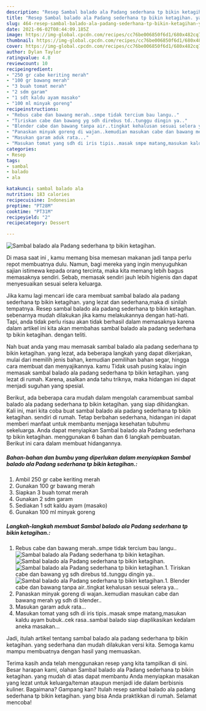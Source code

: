 ```yaml
---
description: "Resep Sambal balado ala Padang sederhana tp bikin ketagihan. yang enak dan Mudah Dibuat"
title: "Resep Sambal balado ala Padang sederhana tp bikin ketagihan. yang enak dan Mudah Dibuat"
slug: 464-resep-sambal-balado-ala-padang-sederhana-tp-bikin-ketagihan-yang-enak-dan-mudah-dibuat
date: 2021-06-02T08:44:09.185Z
image: https://img-global.cpcdn.com/recipes/cc76be006850f6d1/680x482cq70/sambal-balado-ala-padang-sederhana-tp-bikin-ketagihan-foto-resep-utama.jpg
thumbnail: https://img-global.cpcdn.com/recipes/cc76be006850f6d1/680x482cq70/sambal-balado-ala-padang-sederhana-tp-bikin-ketagihan-foto-resep-utama.jpg
cover: https://img-global.cpcdn.com/recipes/cc76be006850f6d1/680x482cq70/sambal-balado-ala-padang-sederhana-tp-bikin-ketagihan-foto-resep-utama.jpg
author: Dylan Taylor
ratingvalue: 4.8
reviewcount: 10
recipeingredient:
- "250 gr cabe keriting merah"
- "100 gr bawang merah"
- "3 buah tomat merah"
- "2 sdm garam"
- "1 sdt kaldu ayam masako"
- "100 ml minyak goreng"
recipeinstructions:
- "Rebus cabe dan bawang merah..smpe tidak tercium bau langu.."
- "Tiriskan cabe dan bawang yg sdh direbus td..tunggu dingin ya.."
- "Blender cabe dan bawang tanpa air..tingkat kehalusan sesuai selera ya..."
- "Panaskan minyak goreng di wajan..kemudian masukan cabe dan bawang merah yg sdh di blender.."
- "Masukan garam aduk rata..."
- "Masukan tomat yang sdh di iris tipis..masak smpe matang,masukan kaldu ayam bubuk..cek rasa..sambal balado siap diaplikasikan kedalam aneka masakan..."
categories:
- Resep
tags:
- sambal
- balado
- ala

katakunci: sambal balado ala 
nutrition: 183 calories
recipecuisine: Indonesian
preptime: "PT28M"
cooktime: "PT31M"
recipeyield: "2"
recipecategory: Dessert

---
```



![Sambal balado ala Padang sederhana tp bikin ketagihan.](https://img-global.cpcdn.com/recipes/cc76be006850f6d1/680x482cq70/sambal-balado-ala-padang-sederhana-tp-bikin-ketagihan-foto-resep-utama.jpg)

Di masa  saat ini , kamu memang bisa memesan makanan jadi tanpa perlu repot membuatnya dulu. Namun, bagi mereka yang ingin menyuguhkan sajian istimewa kepada orang tercinta, maka kita memang lebih bagus memasaknya sendiri. Sebab, memasak sendiri jauh lebih higienis dan dapat menyesuaikan sesuai selera keluarga.

Jika kamu lagi mencari ide cara membuat sambal balado ala padang sederhana tp bikin ketagihan. yang lezat dan sederhana,maka di sinilah tempatnya. Resep sambal balado ala padang sederhana tp bikin ketagihan.  sebenarnya mudah dilakukan jika kamu melakukannya dengan hati-hati. Tapi, anda tidak perlu risau akan tidak berhasil dalam memasaknya 
karena dalam artikel ini kita akan membahas sambal balado ala padang sederhana tp bikin ketagihan. dengan teliti.  



Nah buat anda yang mau memasak sambal balado ala padang sederhana tp bikin ketagihan. yang lezat, ada beberapa langkah yang dapat dikerjakan, mulai dari memilih jenis bahan, kemudian pemilihan bahan segar, hingga cara membuat dan menyajikannya. kamu Tidak usah pusing kalau ingin memasak sambal balado ala padang sederhana tp bikin ketagihan. yang lezat di rumah. Karena, asalkan anda  tahu triknya, maka hidangan ini dapat menjadi suguhan yang spesial.

Berikut, ada beberapa cara mudah dalam mengolah caramembuat sambal balado ala padang sederhana tp bikin ketagihan. yang siap dihidangkan. Kali ini, mari kita coba buat sambal balado ala padang sederhana tp bikin ketagihan. sendiri di rumah. Tetap berbahan sederhana, hidangan ini dapat memberi manfaat untuk membantu menjaga kesehatan tubuhmu sekeluarga. Anda dapat menyiapkan Sambal balado ala Padang sederhana tp bikin ketagihan. menggunakan 6 bahan dan 6 langkah pembuatan. Berikut ini cara dalam membuat hidangannya.

<!--inarticleads1-->

##### Bahan-bahan dan bumbu yang diperlukan dalam menyiapkan Sambal balado ala Padang sederhana tp bikin ketagihan.:

1. Ambil 250 gr cabe keriting merah
1. Gunakan 100 gr bawang merah
1. Siapkan 3 buah tomat merah
1. Gunakan 2 sdm garam
1. Sediakan 1 sdt kaldu ayam (masako)
1. Gunakan 100 ml minyak goreng




<!--inarticleads2-->

##### Langkah-langkah membuat Sambal balado ala Padang sederhana tp bikin ketagihan.:

1. Rebus cabe dan bawang merah..smpe tidak tercium bau langu..
<img src="https://img-global.cpcdn.com/steps/0247462d40e4bf8b/160x128cq70/sambal-balado-ala-padang-sederhana-tp-bikin-ketagihan-langkah-memasak-1-foto.jpg" alt="Sambal balado ala Padang sederhana tp bikin ketagihan."><img src="https://img-global.cpcdn.com/steps/0396ed7dff2c9369/160x128cq70/sambal-balado-ala-padang-sederhana-tp-bikin-ketagihan-langkah-memasak-1-foto.jpg" alt="Sambal balado ala Padang sederhana tp bikin ketagihan."><img src="https://img-global.cpcdn.com/steps/0026209b89d8d7bb/160x128cq70/sambal-balado-ala-padang-sederhana-tp-bikin-ketagihan-langkah-memasak-1-foto.jpg" alt="Sambal balado ala Padang sederhana tp bikin ketagihan.">1. Tiriskan cabe dan bawang yg sdh direbus td..tunggu dingin ya..
<img src="https://img-global.cpcdn.com/steps/6d08f61f357e1004/160x128cq70/sambal-balado-ala-padang-sederhana-tp-bikin-ketagihan-langkah-memasak-2-foto.jpg" alt="Sambal balado ala Padang sederhana tp bikin ketagihan.">1. Blender cabe dan bawang tanpa air..tingkat kehalusan sesuai selera ya...
1. Panaskan minyak goreng di wajan..kemudian masukan cabe dan bawang merah yg sdh di blender..
1. Masukan garam aduk rata...
1. Masukan tomat yang sdh di iris tipis..masak smpe matang,masukan kaldu ayam bubuk..cek rasa..sambal balado siap diaplikasikan kedalam aneka masakan...




Jadi, itulah artikel tentang  sambal balado ala padang sederhana tp bikin ketagihan.  yang sederhana dan mudah dilakukan versi kita. Semoga kamu mampu membuatnya dengan hasil yang memuaskan. 

Terima kasih anda telah menggunakan resep yang kita tampilkan di sini. Besar harapan kami, olahan  Sambal balado ala Padang sederhana tp bikin ketagihan. yang mudah di atas dapat membantu Anda menyiapkan masakan yang lezat untuk keluarga/teman ataupun menjadi ide dalam berbisnis kuliner. Bagaimana? Gampang kan? Itulah resep sambal balado ala padang sederhana tp bikin ketagihan. yang bisa Anda praktikkan di rumah. Selamat mencoba!

